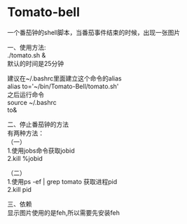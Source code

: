 # Tomato-bell
一个番茄钟的shell脚本，当番茄事件结束的时候，出现一张图片

一、使用方法:  
./tomato.sh &  
默认的时间是25分钟


建议在~/.bashrc里面建立这个命令的alias  
alias to='~/bin/Tomato-Bell/tomato.sh'  
之后运行命令  
source ~/.bashrc  
to&    

二、停止番茄钟的方法  
有两种方法：  
（一）  
1.使用jobs命令获取jobid  
2.kill %jobid  

（二）  
1.使用ps -ef | grep tomato 获取进程pid  
2.kill pid  


三、依赖  
显示图片使用的是feh,所以需要先安装feh  
